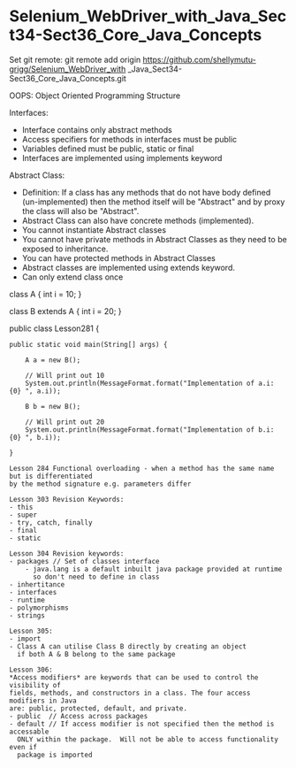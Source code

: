 # Selenium_WebDriver_with_Java_Sect34-Sect36_Core_Java_Concepts

Set git remote:
git remote add origin https://github.com/shellymutu-grigg/Selenium_WebDriver_with
_Java_Sect34-Sect36_Core_Java_Concepts.git

OOPS: Object Oriented Programming Structure

Interfaces:
- Interface contains only abstract methods
- Access specifiers for methods in interfaces must be public
- Variables defined must be public, static or final
- Interfaces are implemented using implements keyword

Abstract Class:
- Definition: If a class has any methods that do not have body defined (un-implemented) then the 
method itself will be "Abstract" and by proxy the class will also be "Abstract".  
- Abstract Class can also have concrete methods (implemented).
- You cannot instantiate Abstract classes
- You cannot have private methods in Abstract Classes as they need to be exposed to 
inheritance.
- You can have protected methods in Abstract Classes
- Abstract classes are implemented using extends keyword.
- Can only extend class once

class A {
	int i = 10;
}

class B extends A {
	int i = 20;
} 

public class Lesson281 {

	public static void main(String[] args) {
	
		A a = new B();
		
		// Will print out 10
		System.out.println(MessageFormat.format("Implementation of a.i: {0} ", a.i));
		
		B b = new B();
		
		// Will print out 20
		System.out.println(MessageFormat.format("Implementation of b.i: {0} ", b.i));

	}
	
	Lesson 284 Functional overloading - when a method has the same name but is differentiated 
	by the method signature e.g. parameters differ 
	
	Lesson 303 Revision Keywords:
	- this
	- super
	- try, catch, finally
	- final
	- static
	
	Lesson 304 Revision keywords:
	- packages // Set of classes interface
		- java.lang is a default inbuilt java package provided at runtime 
		  so don't need to define in class
	- inhertitance
	- interfaces
	- runtime
	- polymorphisms
	- strings
	
	Lesson 305:
	- import
	- Class A can utilise Class B directly by creating an object 
	  if both A & B belong to the same package
	
	Lesson 306:
	*Access modifiers* are keywords that can be used to control the visibility of 
	fields, methods, and constructors in a class. The four access modifiers in Java 
	are: public, protected, default, and private.
	- public  // Access across packages 
	- default // If access modifier is not specified then the method is accessable 
	  ONLY within the package.  Will not be able to access functionality even if 
	  package is imported
	  
  